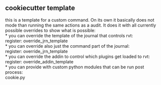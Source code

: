 ## cookiecutter template

this is a template for a custom command. On its own it basically does not mode than running the same actions as a audit. It does it with all currently possible overrides to show what is possible:<br>
    * you can override the template of the journal that controls rvt:<br>
         register: override_jrn_template<br>
    * you can override also just the command part of the journal:<br>
         register: override_jrn_template<br>
    * you can override the addin to control which plugins get loaded to rvt:<br>
         register: override_addin_template<br>
    * you can provide with custom python modules that can be run post process:<br>
         cookie.py<br>
